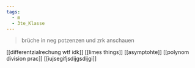 ```yaml
---
tags:
  - m
  - 3te_Klasse
---
```

> brüche in neg potzenzen und zrk anschauen

[[differentzialrechung wtf idk]]
[[limes things]]
[[asymptohte]]
[[polynom division prac]]
[[iujsegifjsdijgsdijgi]]